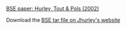 [BSE paper: Hurley, Tout & Pols (2002)](https://ui.adsabs.harvard.edu/abs/2002MNRAS.329..897H/abstract)

Download the [BSE tar file on Jhurley's website](https://astronomy.swin.edu.au/~jhurley/bsedload.html)
